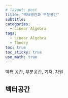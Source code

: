 ```yaml
---
# layout: post
title: "벡터공간과 부분공간"
subtitle: 
categories: 
  - Linear Algebra
tags:
  - Linear Algebra
  - Theory
toc: true
toc_sticky: true
use_math: true
---
```


벡터 공간, 부분공간, 기저, 차원

## 벡터공간


